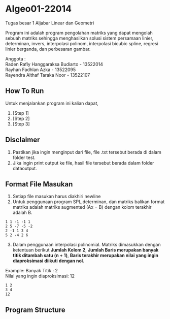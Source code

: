 # Algeo01-22014
Tugas besar 1 Aljabar Linear dan Geometri

Program ini adalah program pengolahan matriks yang dapat mengolah sebuah matriks sehingga menghasilkan solusi sistem persamaan linier, determinan, invers, interpolasi polinom, interpolasi bicubic spline, regresi linier berganda, dan perbesaran gambar.


Anggota : <br>
Raden Rafly Hanggaraksa Budiarto - 13522014 <br>
Rayhan Fadhlan Azka - 13522095 <br>
Rayendra Althaf Taraka Noor - 13522107 <br>

## How To Run

Untuk menjalankan program ini kalian dapat,

1. [Step 1]
2. [Step 2]
3. [Step 3]

## Disclaimer
1. Pastikan jika ingin menginput dari file, file .txt tersebut berada di dalam folder test.
2. Jika ingin print output ke file, hasil file tersebut berada dalam folder dataoutput.


## Format File Masukan

1. Setiap file masukan harus diakhiri newline
2. Untuk penggunaan program SPL,determinan, dan matriks balikan format matriks adalah matriks augmented (Ax = B) dengan kolom terakhir adalah B.
```
1 1 -1 -1 1
2 5 -7 -5 -2
2 -1 1 3 4
5 2 -4 2 6
```
3. Dalam penggunaan interpolasi polinomial. Matriks dimasukkan dengan ketentuan berikut **Jumlah Kolom 2**, **Jumlah Baris merupakan banyak titik ditambah satu (n + 1)**, **Baris terakhir merupakan nilai yang ingin diaproksimasi diikuti dengan nol**. 


Example:
Banyak Titik : 2 <br>
Nilai yang ingin diaproksimasi: 12 <br>
```
1 2
3 4
12
```

## Program Structure

